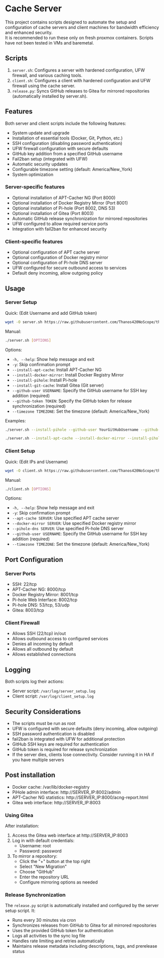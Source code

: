 # Cache Server

This project contains scripts designed to automate the setup and configuration of cache servers and client machines for bandwidth efficiency and enhanced security.  
It is recommended to run these only on fresh proxmox containers. Scripts have not been tested in VMs and baremetal.

## Scripts

1. `server.sh`: Configures a server with hardened configuration, UFW firewall, and various caching tools.
2. `client.sh`: Configures a client with hardened configuration and UFW firewall using the cache server.
3. `release.py`: Syncs GitHub releases to Gitea for mirrored repositories (automatically installed by server.sh).

## Features

Both server and client scripts include the following features:

- System update and upgrade
- Installation of essential tools (Docker, Git, Python, etc.)
- SSH configuration (disabling password authentication)
- UFW firewall configuration with secure defaults
- GitHub key addition from a specified GitHub username
- Fail2ban setup (integrated with UFW)
- Automatic security updates
- Configurable timezone setting (default: America/New_York)
- System optimization

### Server-specific features

- Optional installation of APT-Cacher NG (Port 8000)
- Optional installation of Docker Registry Mirror (Port 8001)
- Optional installation of Pi-hole (Port 8002, DNS 53)
- Optional installation of Gitea (Port 8003)
- Automatic GitHub release synchronization for mirrored repositories
- UFW configured to allow required service ports
- Integration with fail2ban for enhanced security

### Client-specific features

- Optional configuration of APT cache server
- Optional configuration of Docker registry mirror
- Optional configuration of Pi-hole DNS server
- UFW configured for secure outbound access to services
- Default deny incoming, allow outgoing policy

## Usage

### Server Setup
Quick: (Edit Username and add GitHub token)
```bash
wget -O server.sh https://raw.githubusercontent.com/Thanos420NoScope/things/refs/heads/main/cacheserver/server.sh && chmod +x server.sh && ./server.sh --install-apt-cache --install-docker-mirror --install-pihole --install-git-cache --github-user YourGitHubUsername --github-token YourGitHubToken
```
Manual:
```bash
./server.sh [OPTIONS]
```

Options:
- `-h, --help`: Show help message and exit
- `-y`: Skip confirmation prompt
- `--install-apt-cache`: Install APT-Cacher NG
- `--install-docker-mirror`: Install Docker Registry Mirror
- `--install-pihole`: Install Pi-hole
- `--install-git-cache`: Install Gitea (Git server)
- `--github-user USERNAME`: Specify the GitHub username for SSH key addition (required)
- `--github-token TOKEN`: Specify the GitHub token for release synchronization (required)
- `--timezone TIMEZONE`: Set the timezone (default: America/New_York)

Examples:
```bash
./server.sh --install-pihole --github-user YourGitHubUsername --github-token YourGitHubToken
```
```bash
./server.sh --install-apt-cache --install-docker-mirror --install-pihole --install-git-cache --github-user YourGitHubUsername --github-token YourGitHubToken --timezone Europe/London
```

### Client Setup
Quick: (Edit IPs and Username)
```bash
wget -O client.sh https://raw.githubusercontent.com/Thanos420NoScope/things/refs/heads/main/cacheserver/client.sh && chmod +x client.sh && ./client.sh --apt-cache 192.168.2.55 --docker-mirror 192.168.2.55 --pihole-dns 192.168.2.55 --github-user YourGitHubUsername
```
Manual:
```bash
./client.sh [OPTIONS]
```

Options:
- `-h, --help`: Show help message and exit
- `-y`: Skip confirmation prompt
- `--apt-cache SERVER`: Use specified APT cache server
- `--docker-mirror SERVER`: Use specified Docker registry mirror
- `--pihole-dns SERVER`: Use specified Pi-hole DNS server
- `--github-user USERNAME`: Specify the GitHub username for SSH key addition (required)
- `--timezone TIMEZONE`: Set the timezone (default: America/New_York)

## Port Configuration

### Server Ports
- SSH: 22/tcp
- APT-Cacher NG: 8000/tcp
- Docker Registry Mirror: 8001/tcp
- Pi-hole Web Interface: 8002/tcp
- Pi-hole DNS: 53/tcp, 53/udp
- Gitea: 8003/tcp

### Client Firewall
- Allows SSH (22/tcp) in/out
- Allows outbound access to configured services
- Denies all incoming by default
- Allows all outbound by default
- Allows established connections

## Logging

Both scripts log their actions:
- Server script: `/var/log/server_setup.log`
- Client script: `/var/log/client_setup.log`

## Security Considerations

- The scripts must be run as root
- UFW is configured with secure defaults (deny incoming, allow outgoing)
- SSH password authentication is disabled
- fail2ban is integrated with UFW for additional protection
- GitHub SSH keys are required for authentication
- GitHub token is required for release synchronization
- If the server dies, clients lose connectivity. Consider running it in HA if you have multiple servers

## Post installation

- Docker cache: /var/lib/docker-registry
- PiHole admin interface: http://SERVER_IP:8002/admin
- APT-Cacher NG statistics: http://SERVER_IP:8000/acng-report.html
- Gitea web interface: http://SERVER_IP:8003

### Using Gitea

After installation:
1. Access the Gitea web interface at http://SERVER_IP:8003
2. Log in with default credentials:
   - Username: root
   - Password: password
3. To mirror a repository:
   - Click the "+" button at the top right
   - Select "New Migration"
   - Choose "GitHub"
   - Enter the repository URL
   - Configure mirroring options as needed

### Release Synchronization

The `release.py` script is automatically installed and configured by the server setup script. It:
- Runs every 30 minutes via cron
- Synchronizes releases from GitHub to Gitea for all mirrored repositories
- Uses the provided GitHub token for authentication
- Logs all activities to the sync log file
- Handles rate limiting and retries automatically
- Maintains release metadata including descriptions, tags, and prerelease status